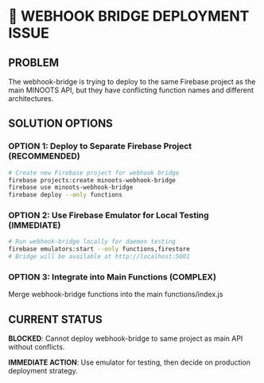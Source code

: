 # 🚨 WEBHOOK BRIDGE DEPLOYMENT ISSUE

## PROBLEM
The webhook-bridge is trying to deploy to the same Firebase project as the main MINOOTS API, but they have conflicting function names and different architectures.

## SOLUTION OPTIONS

### OPTION 1: Deploy to Separate Firebase Project (RECOMMENDED)
```bash
# Create new Firebase project for webhook bridge
firebase projects:create minoots-webhook-bridge
firebase use minoots-webhook-bridge
firebase deploy --only functions
```

### OPTION 2: Use Firebase Emulator for Local Testing (IMMEDIATE)
```bash
# Run webhook-bridge locally for daemon testing
firebase emulators:start --only functions,firestore
# Bridge will be available at http://localhost:5001
```

### OPTION 3: Integrate into Main Functions (COMPLEX)
Merge webhook-bridge functions into the main functions/index.js

## CURRENT STATUS
**BLOCKED**: Cannot deploy webhook-bridge to same project as main API without conflicts.

**IMMEDIATE ACTION**: Use emulator for testing, then decide on production deployment strategy.